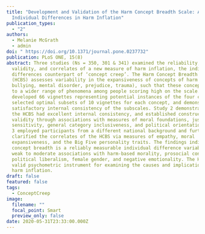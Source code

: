 ```yaml
---
title: "Development and Validation of the Harm Concept Breadth Scale: Assessing
  Individual Differences in Harm Inflation"
publication_types:
  - "2"
authors:
  - Melanie McGrath
  - admin
doi: " https://doi.org/10.1371/journal.pone.0237732"
publication: PLoS ONE, 15(8)
abstract: Three studies (Ns = 350, 301 & 341) examined the reliability,
  validity, and correlates of a new measure of harm inflation, the individual
  differences counterpart of ‘concept creep’. The Harm Concept Breadth Scale
  (HCBS) assesses variability in the expansiveness of concepts of harm (i.e.,
  bullying, mental disorder, prejudice, trauma), such that these concepts refer
  to a wider range of phenomena among people scoring high on the scale. Study 1
  developed 66 vignettes representing potential instances of the four concepts,
  selected optimal subsets of 10 vignettes for each concept, and demonstrated
  satisfactory internal consistency of the subscales. Study 2 demonstrated that
  the HCBS had excellent internal consistency, and established construct
  validity through associations with measures of moral foundations, justice
  sensitivity, general category inclusiveness, and political orientation. Study
  3 employed participants from a different national background and further
  clarified the correlates of the HCBS via measures of empathy, moral
  expansiveness, and the Big Five personality traits. The findings indicate that
  concept breadth is a reliably measurable individual difference variable with
  weak to moderate associations with harm-based morality, prosocial concern,
  political liberalism, female gender, and negative emotionality. The HCBS is a
  valid psychometric instrument for examining the causes and implications of
  harm inflation.
draft: false
featured: false
tags:
  - ConceptCreep
image:
  filename: ""
  focal_point: Smart
  preview_only: false
date: 2020-05-31T23:33:00.000Z
---
```

